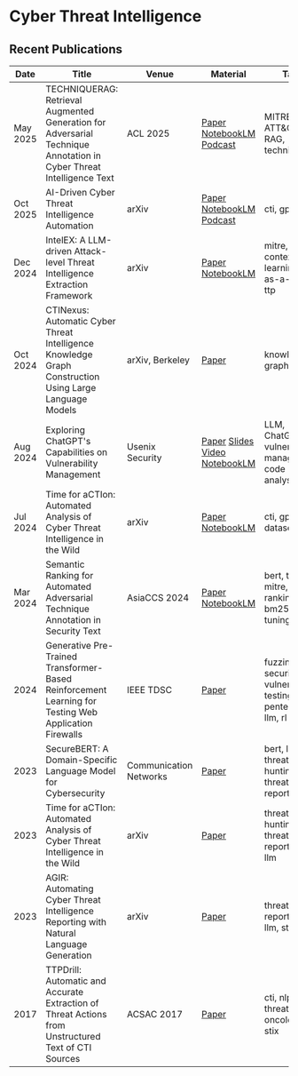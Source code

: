 # Cyber Threat Intelligence

## Recent Publications
| Date | Title | Venue | Material | Tags | Code | Summary | 
| --- | --- | --- | --- | --- | --- | --- |
| May 2025 | TECHNIQUERAG: Retrieval Augmented Generation for Adversarial Technique Annotation in Cyber Threat Intelligence Text | ACL 2025 | [Paper](https://arxiv.org/pdf/2505.11988) [NotebookLM](https://notebooklm.google.com/notebook/9a8f9011-ac25-48d2-9013-d1f111578eb6) [Podcast](https://notebooklm.google.com/notebook/9a8f9011-ac25-48d2-9013-d1f111578eb6/audio)| MITRE ATT&CK, RAG, techniques | | |
| Oct 2025 | AI-Driven Cyber Threat Intelligence Automation | arXiv | [Paper](https://arxiv.org/pdf/2410.20287v1) [NotebookLM](https://notebooklm.google.com/notebook/887692b2-43b5-4a8d-9be0-e39fe024d5f9) [Podcast](https://notebooklm.google.com/notebook/887692b2-43b5-4a8d-9be0-e39fe024d5f9/audio)| cti, gpt | | |
| Dec 2024 | IntelEX: A LLM-driven Attack-level Threat Intelligence Extraction Framework | arXiv | [Paper](https://arxiv.org/pdf/2412.10872) [NotebookLM](https://notebooklm.google.com/notebook/de35f571-83db-4087-ab52-753d2a90be38?authuser=1)| mitre, in-context learning, llm-as-a-judge, ttp | | |
| Oct 2024 | CTINexus: Automatic Cyber Threat Intelligence Knowledge Graph Construction Using Large Language Models | arXiv, Berkeley | [Paper](https://arxiv.org/pdf/2410.21060) | knowledge graph, LLM | | |
| Aug 2024  | Exploring ChatGPT's Capabilities on Vulnerability Management | Usenix Security | [Paper](https://www.usenix.org/system/files/usenixsecurity24-liu-peiyu.pdf) [Slides](https://www.usenix.org/system/files/usenixsecurity24_slides-liu-peiyu.pdf) [Video](https://www.youtube.com/watch?v=ZeIgqpc_rII) [NotebookLM](https://notebooklm.google.com/notebook/6352fefc-00ae-490c-8cc9-69b1361eeba5?authuser=2)| LLM, ChatGPT, vulnerabiility management, code analysis | | |
| Jul 2024 | Time for aCTIon: Automated Analysis of Cyber Threat Intelligence in the Wild | arXiv | [Paper](https://arxiv.org/pdf/2307.10214) [NotebookLM](https://notebooklm.google.com/notebook/cec1c5e0-fd83-4d44-9d8e-8d2e4fbe5a2f?authuser=2) | cti, gpt, dataset | | |
| Mar 2024 | Semantic Ranking for Automated Adversarial Technique Annotation in Security Text| AsiaCCS 2024 | [Paper](https://arxiv.org/pdf/2403.17068) [NotebookLM](https://notebooklm.google.com/notebook/836d8888-e7df-4267-bde6-b971f1b39820?authuser=2)| bert, ttp, mitre, ranking, bm25, fine-tuning | | |
| 2024  | Generative Pre-Trained Transformer-Based Reinforcement Learning for Testing Web Application Firewalls | IEEE TDSC | [Paper](https://ieeexplore.ieee.org/document/10059237) | fuzzing, web security, vulnerability testing, pentesting, llm, rl | [Github](https://github.com/hongliangliang/gptfuzzer)| |  
| 2023  | SecureBERT: A Domain-Specific Language Model for Cybersecurity | Communication Networks | [Paper](https://arxiv.org/pdf/2204.02685) | bert, llm, threat hunting, threat reports, cti | | |
| 2023 | Time for aCTIon: Automated Analysis of Cyber Threat Intelligence in the Wild | arXiv | [Paper](https://arxiv.org/pdf/2307.10214) | threat hunting, threat reports, cti, llm | | |
| 2023 | AGIR: Automating Cyber Threat Intelligence Reporting with Natural Language Generation | arXiv | [Paper](https://arxiv.org/pdf/2310.02655) | threat reports, cti, llm, stix | | |
| 2017 | TTPDrill: Automatic and Accurate Extraction of Threat Actions from Unstructured Text of CTI Sources | ACSAC 2017 | [Paper](https://dl.acm.org/doi/10.1145/3134600.3134646) | cti, nlp, ir, threat-action oncology, stix | | |
